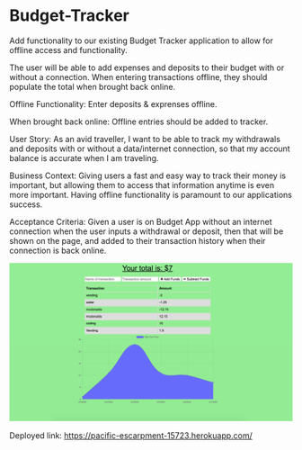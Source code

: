 # Budget-Tracker
Add functionality to our existing Budget Tracker application to allow for offline access and functionality.

The user will be able to add expenses and deposits to their budget with or without a connection. When entering transactions offline, they should populate the total when brought back online.

Offline Functionality: Enter deposits & exprenses offline.

When brought back online: Offline entries should be added to tracker.

User Story:
As an avid traveller, I want to be able to track my withdrawals and deposits with or without a data/internet connection, so that my account balance is accurate when I am traveling.

Business Context:
Giving users a fast and easy way to track their money is important, but allowing them to access that information anytime is even more important. Having offline functionality is paramount to our applications success.

Acceptance Criteria:
Given a user is on Budget App without an internet connection when the user inputs a withdrawal or deposit, then that will be shown on the page, and added to their transaction history when their connection is back online.

![Alt text](budget-tracker-example.png "Screen Shot")

Deployed link: https://pacific-escarpment-15723.herokuapp.com/
